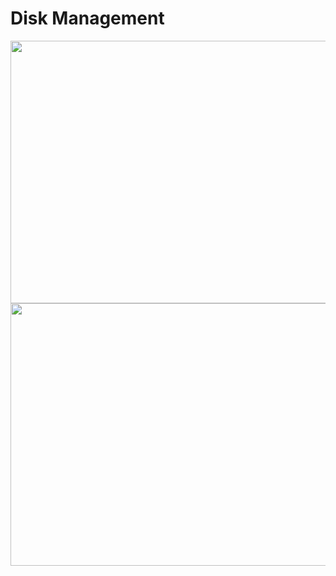 # Disk Management

<img src="https://drive.google.com/uc?export=view&id=1pmjPw6CMvVa_zjf9_k_1XtLLbyJKDSpj" width="750" height="420">
<img src="https://drive.google.com/uc?export=view&id=1LELg75P8KsUIT-vO-hPJgqCtSyIkd37B" width="750" height="420">

<br>
